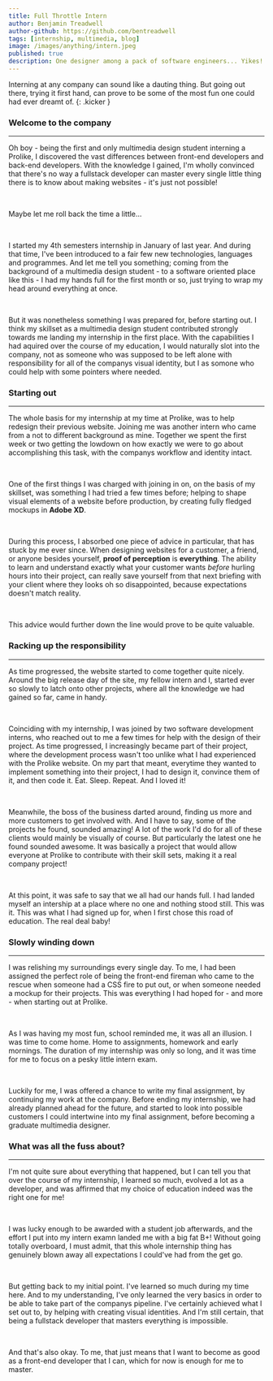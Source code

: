 ```yaml
---
title: Full Throttle Intern
author: Benjamin Treadwell
author-github: https://github.com/bentreadwell
tags: [internship, multimedia, blog]
image: /images/anything/intern.jpeg
published: true
description: One designer among a pack of software engineers... Yikes!
---
```


Interning at any company can sound like a dauting thing. But going out there, trying it first hand, can prove to be some of the most fun one could had ever dreamt of.
{: .kicker }

### Welcome to the company

<hr>

Oh boy - being the first and only multimedia design student interning a Prolike, I discovered the vast differences between front-end developers and back-end developers. With the knowledge I gained, I'm wholly convinced that there's no way a fullstack developer can master every single little thing there is to know about making websites - it's just not possible!

<br>

Maybe let me roll back the time a little...

<br>

I started my 4th semesters internship in January of last year. And during that time, I've been introduced to a fair few new technologies, languages and programmes. And let me tell you something; coming from the background of a multimedia design student - to a software oriented place like this - I had my hands full for the first month or so, just trying to wrap my head around everything at once.

<br>

But it was nonetheless something I was prepared for, before starting out. I think my skillset as a multimedia design student contributed strongly towards me landing my internship in the first place. With the capabilities I had aquired over the course of my education, I would naturally slot into the company, not as someone who was supposed to be left alone with responsibility for all of the companys visual identity, but I as somone who could help with some pointers where needed.

### Starting out

<hr>

The whole basis for my internship at my time at Prolike, was to help redesign their previous website. Joining me was another intern who came from a not to different background as mine. Together we spent the first week or two getting the lowdown on how exactly we were to go about accomplishing this task, with the companys workflow and identity intact.

<br>

One of the first things I was charged with joining in on, on the basis of my skillset, was something I had tried a few times before; helping to shape visual elements of a website before production, by creating fully fledged mockups in **Adobe XD**.

<br>

During this process, I absorbed one piece of advice in particular, that has stuck by me ever since. When designing websites for a customer, a friend, or anyone besides yourself, **proof of perception** is **everything**. The ability to learn and understand exactly what your customer wants *before* hurling hours into their project, can really save yourself from that next briefing with your client where they looks oh so disappointed, because expectations doesn't match reality.

<br>

This advice would further down the line would prove to be quite valuable.

### Racking up the responsibility

<hr>

As time progressed, the website started to come together quite nicely. Around the big release day of the site, my fellow intern and I, started ever so slowly to latch onto other projects, where all the knowledge we had gained so far, came in handy. 

<br>

Coinciding with my internship, I was joined by two software development interns, who reached out to me a few times for help with the design of their project. As time progressed, I increasingly became part of their project, where the development process wasn't too unlike what I had experienced with the Prolike website. On my part that meant, everytime they wanted to implement something into their project, I had to design it, convince them of it, and then code it. Eat. Sleep. Repeat. And I loved it!

<br>

Meanwhile, the boss of the business darted around, finding us more and more customers to get involved with. And I have to say, some of the projects he found, sounded amazing! A lot of the work I'd do for all of these clients would mainly be visually of course. But particularly the latest one he found sounded awesome. It was basically a project that would allow everyone at Prolike to contribute with their skill sets, making it a real company project!

<br>

At this point, it was safe to say that we all had our hands full. I had landed myself an intership at a place where no one and nothing stood still. This was it. This was what I had signed up for, when I first chose this road of education. The real deal baby!

### Slowly winding down

<hr>

I was relishing my surroundings every single day. To me, I had been assigned the perfect role of being the front-end fireman who came to the rescue when someone had a CSS fire to put out, or when someone needed a mockup for their projects. This was everything I had hoped for - and more - when starting out at Prolike.

<br>

As I was having my most fun, school reminded me, it was all an illusion. I was time to come home. Home to assignments, homework and early mornings. The duration of my internship was only so long, and it was time for me to focus on a pesky little intern exam.

<br>

Luckily for me, I was offered a chance to write my final assignment, by continuing my work at the company. Before ending my internship, we had already planned ahead for the future, and started to look into possible customers I could intertwine into my final assignment, before becoming a graduate multimedia designer.

### What was all the fuss about?

<hr>

I'm not quite sure about everything that happened, but I can tell you that over the course of my internship, I learned so much, evolved a lot as a developer, and was affirmed that my choice of education indeed was the right one for me!

<br>

I was lucky enough to be awarded with a student job afterwards, and the effort I put into my intern examn landed me with a big fat B+! Without going totally overboard, I must admit, that this whole internship thing has genuinely blown away all expectations I could've had from the get go.

<br>

But getting back to my initial point. I've learned so much during my time here. And to my understanding, I've only learned the very basics in order to be able to take part of the companys pipeline. I've certainly achieved what I set out to, by helping with creating visual identities. And I'm still certain, that being a fullstack developer that masters everything is impossible.

<br>

And that's also okay. To me, that just means that I want to become as good as a front-end developer that I can, which for now is enough for me to master.